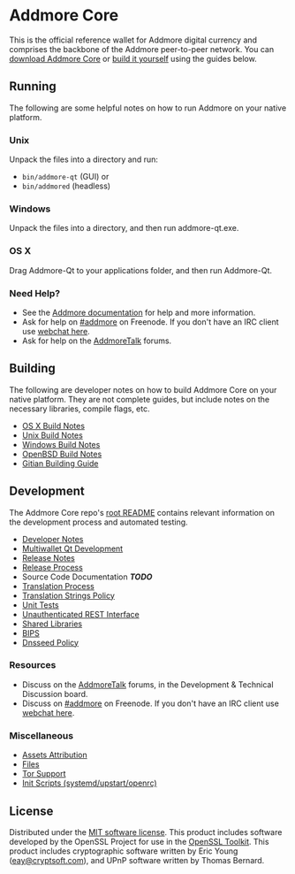 Addmore Core
=================

This is the official reference wallet for Addmore digital currency and comprises the backbone of the Addmore peer-to-peer network. You can [download Addmore Core](https://github.com/addmore/addmore/releases) or [build it yourself](#building) using the guides below.

Running
---------------------
The following are some helpful notes on how to run Addmore on your native platform.

### Unix

Unpack the files into a directory and run:

- `bin/addmore-qt` (GUI) or
- `bin/addmored` (headless)

### Windows

Unpack the files into a directory, and then run addmore-qt.exe.

### OS X

Drag Addmore-Qt to your applications folder, and then run Addmore-Qt.

### Need Help?

* See the [Addmore documentation](https://addmore.atlassian.net/wiki/display/DOC)
for help and more information.
* Ask for help on [#addmore](http://webchat.freenode.net?channels=addmore) on Freenode. If you don't have an IRC client use [webchat here](http://webchat.freenode.net?channels=addmore).
* Ask for help on the [AddmoreTalk](https://bitcointalk.org/) forums.

Building
---------------------
The following are developer notes on how to build Addmore Core on your native platform. They are not complete guides, but include notes on the necessary libraries, compile flags, etc.

- [OS X Build Notes](build-osx.md)
- [Unix Build Notes](build-unix.md)
- [Windows Build Notes](build-windows.md)
- [OpenBSD Build Notes](build-openbsd.md)
- [Gitian Building Guide](gitian-building.md)

Development
---------------------
The Addmore Core repo's [root README](/README.md) contains relevant information on the development process and automated testing.

- [Developer Notes](developer-notes.md)
- [Multiwallet Qt Development](multiwallet-qt.md)
- [Release Notes](release-notes.md)
- [Release Process](release-process.md)
- Source Code Documentation ***TODO***
- [Translation Process](translation_process.md)
- [Translation Strings Policy](translation_strings_policy.md)
- [Unit Tests](unit-tests.md)
- [Unauthenticated REST Interface](REST-interface.md)
- [Shared Libraries](shared-libraries.md)
- [BIPS](bips.md)
- [Dnsseed Policy](dnsseed-policy.md)

### Resources
* Discuss on the [AddmoreTalk](https://bitcointalk.org/) forums, in the Development & Technical Discussion board.
* Discuss on [#addmore](http://webchat.freenode.net/?channels=addmore) on Freenode. If you don't have an IRC client use [webchat here](http://webchat.freenode.net/?channels=addmore).

### Miscellaneous
- [Assets Attribution](assets-attribution.md)
- [Files](files.md)
- [Tor Support](tor.md)
- [Init Scripts (systemd/upstart/openrc)](init.md)

License
---------------------
Distributed under the [MIT software license](http://www.opensource.org/licenses/mit-license.php).
This product includes software developed by the OpenSSL Project for use in the [OpenSSL Toolkit](https://www.openssl.org/). This product includes
cryptographic software written by Eric Young ([eay@cryptsoft.com](mailto:eay@cryptsoft.com)), and UPnP software written by Thomas Bernard.
